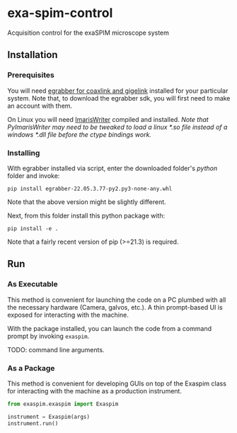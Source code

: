 # exa-spim-control
Acquisition control for the exaSPIM microscope system

## Installation

### Prerequisites
You will need [egrabber for coaxlink and gigelink](https://www.euresys.com/en/Support/Download-area?Series=105d06c5-6ad9-42ff-b7ce-622585ce607f) installed for your particular system.
Note that, to download the egrabber sdk, you will first need to make an account with them.

On Linux you will need [ImarisWriter](https://github.com/imaris/ImarisWriter) compiled and installed.
*Note that PyImarisWriter may need to be tweaked to load a linux \*.so file instead of a windows \*.dll file before the ctype bindings work.*

### Installing

With egrabber installed via script, enter the downloaded folder's *python* folder and invoke:
````
pip install egrabber-22.05.3.77-py2.py3-none-any.whl
````
Note that the above version might be slightly different.

Next, from this folder install this python package with:
````
pip install -e .
````
Note that a fairly recent version of pip (>=21.3) is required.

## Run

### As Executable
This method is convenient for launching the code on a PC plumbed with all the necessary hardware (Camera, galvos, etc.).
A thin prompt-based UI is exposed for interacting with the machine.

With the package installed, you can launch the code from a command prompt by invoking `exaspim`.

TODO: command line arguments.

### As a Package
This method is convenient for developing GUIs on top of the Exaspim class for interacting with the machine as a production instrument.
````python
from exaspim.exaspim import Exaspim

instrument = Exaspim(args)
instrument.run()
````